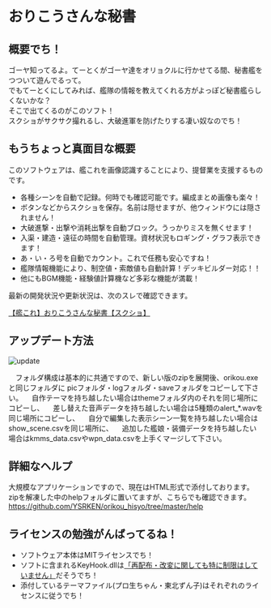 # おりこうさんな秘書

## 概要でち！
ゴーヤ知ってるよ。てーとくがゴーヤ達をオリョクルに行かせてる間、秘書艦をつついて遊んでるって。  
でもてーとくにしてみれば、艦隊の情報を教えてくれる方がよっぽど秘書艦らしくないかな？  
そこで出てくるのがこのソフト！  
スクショがサクサク撮れるし、大破進軍を防げたりする凄い奴なのでち！

## もうちょっと真面目な概要
このソフトウェアは、艦これを画像認識することにより、提督業を支援するものです。  

- 各種シーンを自動で記録。何時でも確認可能です。編成まとめ画像も楽々！
- ボタンなどからスクショを保存。名前は隠せますが、他ウィンドウには隠されません！
- 大破進撃・出撃や消耗出撃を自動ブロック。うっかりミスを無くせます！
- 入渠・建造・遠征の時間を自動管理。資材状況もロギング・グラフ表示できます！
- あ・い・ろ号を自動でカウント。これで任務も安心ですね！
- 艦隊情報機能により、制空値・索敵値も自動計算！デッキビルダー対応！！
- 他にもBGM機能・経験値計算機など多彩な機能が満載！

最新の開発状況や更新状況は、次のスレで確認できます。

[【艦これ】おりこうさんな秘書【スクショ】](http://anago.open2ch.net/test/read.cgi/software/1424098430/)

## アップデート方法

![update](https://user-images.githubusercontent.com/3734392/33214354-f776ea28-d16e-11e7-8049-d4d2d6868cfa.png)

　フォルダ構成は基本的に共通ですので、新しい版のzipを展開後、orikou.exeと同じフォルダに
picフォルダ・logフォルダ・saveフォルダをコピーして下さい。
　自作テーマを持ち越したい場合はthemeフォルダ内のそれを同じ場所にコピーし、
　差し替えた音声データを持ち越したい場合は5種類のalert_*.wavを同じ場所にコピーし、
　自分で編集した表示シーン一覧を持ち越したい場合はshow_scene.csvを同じ場所に、
　追加した艦娘・装備データを持ち越したい場合はkmms_data.csvやwpn_data.csvを上手くマージして下さい。

## 詳細なヘルプ
大規模なアプリケーションですので、現在はHTML形式で添付しております。
zipを解凍した中のhelpフォルダに置いてますが、こちらでも確認できます。
　https://github.com/YSRKEN/orikou_hisyo/tree/master/help

## ライセンスの勉強がんばってるね！

- ソフトウェア本体はMITライセンスでち！
- ソフトに含まれるKeyHook.dllは[「再配布・改変に関しても特に制限はしていません」](http://tu3.jp/0524)だそうでち！
- 添付しているテーマファイル(プロ生ちゃん・東北ずん子)はそれぞれのライセンスに従うでち！
